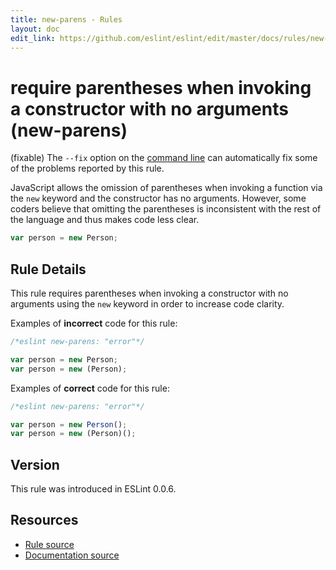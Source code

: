 ```yaml
---
title: new-parens - Rules
layout: doc
edit_link: https://github.com/eslint/eslint/edit/master/docs/rules/new-parens.md
---
```

<!-- Note: No pull requests accepted for this file. See README.md in the root directory for details. -->

# require parentheses when invoking a constructor with no arguments (new-parens)

(fixable) The `--fix` option on the [command line](../user-guide/command-line-interface#fixing-problems) can automatically fix some of the problems reported by this rule.

JavaScript allows the omission of parentheses when invoking a function via the `new` keyword and the constructor has no arguments. However, some coders believe that omitting the parentheses is inconsistent with the rest of the language and thus makes code less clear.

```js
var person = new Person;
```

## Rule Details

This rule requires parentheses when invoking a constructor with no arguments using the `new` keyword in order to increase code clarity.

Examples of **incorrect** code for this rule:

```js
/*eslint new-parens: "error"*/

var person = new Person;
var person = new (Person);
```

Examples of **correct** code for this rule:

```js
/*eslint new-parens: "error"*/

var person = new Person();
var person = new (Person)();
```

## Version

This rule was introduced in ESLint 0.0.6.

## Resources

* [Rule source](https://github.com/eslint/eslint/tree/master/lib/rules/new-parens.js)
* [Documentation source](https://github.com/eslint/eslint/tree/master/docs/rules/new-parens.md)

